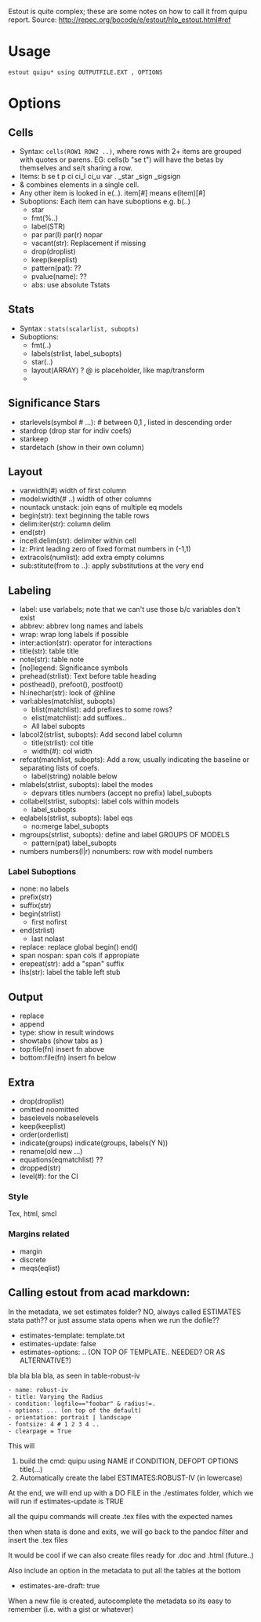 Estout is quite complex; these are some notes on how to call it from quipu report.
Source: http://repec.org/bocode/e/estout/hlp_estout.html#ref

# Usage
`estout quipu* using OUTPUTFILE.EXT , OPTIONS`

# Options

## Cells
- Syntax: `cells(ROW1 ROW2 ..)`, where rows with 2+ items are grouped with quotes or parens. EG: cells(b "se t") will have the betas by themselves and se/t sharing a row.
- Items: b se t p ci ci_l ci_u var . _star _sign _sigsign
- & combines elements in a single cell.
- Any other item is looked in e(..). item[#] means e(item)[#]
- Suboptions: Each item can have suboptions e.g. b(..)
    + star
    + fmt(%..)
    + label(STR)
    + par par(l) par(r) nopar
    + vacant(str): Replacement if missing
    + drop(droplist)
    + keep(keeplist)
    + pattern(pat): ??
    + pvalue(name): ??
    + abs: use absolute Tstats

## Stats
- Syntax : `stats(scalarlist, subopts)`
- Suboptions:
    + fmt(..)
    + labels(strlist, label_subopts)
    + star(..)
    + layout(ARRAY) ? @ is placeholder, like map/transform
    + 

## Significance Stars
- starlevels(symbol # ...): # between 0,1 , listed in descending order
- stardrop (drop star for indiv coefs)
- starkeep
- stardetach (show in their own column)


## Layout
- varwidth(#) width of first column
- model:width(# ..) width of other columns
- nountack unstack: join eqns of multiple eq models
- begin(str): text beginning the table rows
- delim:iter(str): column delim
- end(str)
- incell:delim(str): delimiter within cell
- lz: Print leading zero of fixed format numbers in (-1,1)
- extracols(numlist): add extra empty columns
- sub:stitute(from to ..): apply substitutions at the very end

## Labeling
- label: use varlabels; note that we can't use those b/c variables don't exist
- abbrev: abbrev long names and labels
- wrap: wrap long labels if possible
- inter:action(str): operator for interactions
- title(str): table title
- note(str): table note
- [no]legend: Significance symbols
- prehead(strlist): Text before table heading
- posthead(), prefoot(), postfoot()
- hl:inechar(str): look of @hline
- varl:ables(matchlist, subopts)
    + blist(matchlist): add prefixes to some rows?
    + elist(matchlist): add suffixes..
    + All label subopts
- labcol2(strlist, subopts): Add second label column
    + title(strlist): col title
    + width(#): col width
- refcat(matchlist, subopts): Add a row, usually indicating the baseline or separating lists of coefs.
    + label(string) nolable below
- mlabels(strlist, subopts): label the modes
    + depvars titles numbers (accept no prefix) label_subopts
- collabel(strlist, subopts): label cols within models
    + label_subopts
- eqlabels(strlist, subopts): label eqs
    + no:merge label_subopts
- mgroups(strlist, subopts): define and label GROUPS OF MODELS
    + pattern(pat) label_subopts
- numbers numbers(l|r) nonumbers: row with model numbers

### Label Suboptions
- none: no labels
- prefix(str)
- suffix(str)
- begin(strlist)
    + first nofirst
- end(strlist)
    + last nolast
- replace: replace global begin() end()
- span nospan: span cols if appropiate
- erepeat(str): add a "span" suffix
- lhs(str): label the table left stub

## Output
- replace
- append
- type: show in result windows
- showtabs (show tabs as <T>)
- top:file(fn) insert fn above
- bottom:file(fn) insert fn below

## Extra

- drop(droplist)
- omitted noomitted
- baselevels nobaselevels
- keep(keeplist)
- order(orderlist)
- indicate(groups) indicate(groups, labels(Y N))
- rename(old new ...)
- equations(eqmatchlist) ??
- dropped(str)
- level(#): for the CI

### Style

Tex, html, smcl

### Margins related
- margin
- discrete
- meqs(eqlist)

## Calling estout from acad markdown:

In the metadata, we set
estimates folder? NO, always called ESTIMATES
stata path?? or just assume stata opens when we run the dofile??

- estimates-template: template.txt
- estimates-update: false
- estimates-options: .. (ON TOP OF TEMPLATE.. NEEDED? OR AS ALTERNATIVE?)

bla bla bla bla, as seen in table-robust-iv

~~~ estimates
- name: robust-iv
- title: Varying the Radius
- condition: logfile=="foobar" & radius!=.
- options: ... (on top of the default)
- orientation: portrait | landscape
- fontsize: 4 # 1 2 3 4 ..
- clearpage = True
~~~

This will
1) build the cmd: quipu using NAME if CONDITION, DEFOPT OPTIONS title(...)
2) Automatically create the label ESTIMATES:ROBUST-IV (in lowercase)

At the end, we will end up with a DO FILE in the ./estimates folder, which we will run if estimates-update is TRUE

all the quipu commands will create .tex files with the expected names

then when stata is done and exits, we will go back to the pandoc filter and insert the .tex files

It would be cool if we can also create files ready for .doc and .html (future..)

Also include an option in the metadata to put all the tables at the bottom
- estimates-are-draft: true

When a new file is created, autocomplete the metadata so its easy to remember (i.e. with a gist or whatever)

